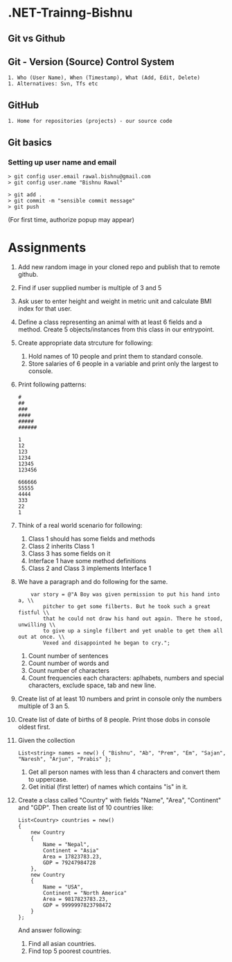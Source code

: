 # .NET-Trainng-Bishnu

## Git vs Github

## Git - Version (Source) Control System
    1. Who (User Name), When (Timestamp), What (Add, Edit, Delete)
    1. Alternatives: Svn, Tfs etc

## GitHub
    1. Home for repositories (projects) - our source code


## Git basics
### Setting up user name and email
```
> git config user.email rawal.bishnu@gmail.com
> git config user.name "Bishnu Rawal"
```

```
> git add .
> git commit -m "sensible commit message"
> git push
```
(For first time, authorize popup may appear)

# Assignments
1. Add new random image in your cloned repo and publish that to remote github.  
1. Find if user supplied number is multiple of 3 and 5
1. Ask user to enter height and weight in metric unit and calculate BMI index for that user.
1. Define a class representing an animal with at least 6 fields and a method. Create 5 objects/instances from this class in our entrypoint.
1. Create appropriate data strcuture for following:
    1. Hold names of 10 people and print them to standard console.
    1. Store salaries of 6 people in a variable and print only the largest to console.
1. Print following patterns:
    ```
    #
    ##
    ###
    ####
    #####
    ######
    ```
    ```
    1
    12
    123
    1234
    12345
    123456
    ```
    ```
    666666
    55555
    4444
    333
    22
    1
    ```
1. Think of a real world scenario for following:
    1. Class 1 should has some fields and methods
    2. Class 2 inherits Class 1
    1. Class 3 has some fields on it
    3. Interface 1 have some method definitions
    1. Class 2 and Class 3 implements Interface 1

1. We have a paragraph and do following for the same.
    ```
        var story = @"A Boy was given permission to put his hand into a, \\
            pitcher to get some filberts. But he took such a great fistful \\
            that he could not draw his hand out again. There he stood, unwilling \\
            to give up a single filbert and yet unable to get them all out at once. \\
            Vexed and disappointed he began to cry.";
    ```

    1. Count number of sentences
    1. Count number of words and 
    1. Count number of characters
    1. Count frequencies each characters: aplhabets, numbers and special characters, exclude space, tab and new line.

1. Create list of at least 10 numbers and print in console only the numbers multiple of 3 an 5.
1. Create list of date of births of 8 people. Print those dobs in console oldest first.
1. Given the collection
    ```
    List<string> names = new() { "Bishnu", "Ab", "Prem", "Em", "Sajan", "Naresh", "Arjun", "Prabis" };
    ```
    1. Get all person names with less than 4 characters and convert them to uppercase.
    1. Get initial (first letter) of names which contains "is" in it.
1. Create a class called "Country" with fields "Name", "Area", "Continent" and "GDP". Then create list of 10 countries like:
    ```
    List<Country> countries = new() 
    { 
        new Country 
        { 
            Name = "Nepal",
            Continent = "Asia"
            Area = 17823783.23,
            GDP = 79247984728
        },
        new Country 
        { 
            Name = "USA",
            Continent = "North America"
            Area = 9817823783.23,
            GDP = 9999997823798472
        }
    };
    ```
    And answer following:
    1. Find all asian countries.
    1. Find top 5 poorest countries.
